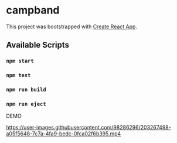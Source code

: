 # campband

This project was bootstrapped with [Create React App](https://github.com/facebook/create-react-app).

## Available Scripts

### `npm start`
### `npm test`
### `npm run build`
### `npm run eject`

DEMO

https://user-images.githubusercontent.com/98286296/203267498-a05f5646-7c7a-4fa9-bedc-0fca02f6b395.mp4
